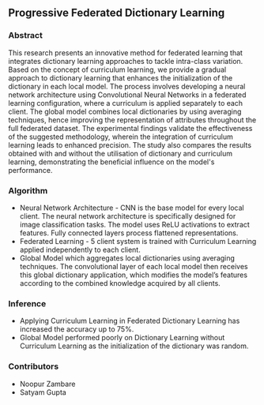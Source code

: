 ## Progressive Federated Dictionary Learning

### Abstract
This research presents an innovative method for federated learning that integrates dictionary learning approaches to tackle intra-class variation. Based on the concept of curriculum learning, we provide a gradual approach to dictionary learning that enhances the initialization of the dictionary in each local model. The process involves developing a neural network architecture using Convolutional Neural Networks in a federated learning configuration, where a curriculum is applied separately to each client. The global model combines local dictionaries by using averaging techniques, hence improving the representation of attributes throughout the full federated dataset. The experimental findings validate the effectiveness of the suggested methodology, wherein the integration of curriculum learning leads to enhanced precision. The study also compares the results obtained with and without the utilisation of dictionary and curriculum learning, demonstrating the beneficial influence on the model's performance.


### Algorithm
- Neural Network Architecture - CNN is the base model for every local client. The neural network architecture is specifically designed for image classification tasks. The model uses ReLU activations to extract features. Fully connected layers process flattened representations.
- Federated Learning - 5 client system is trained with Curriculum Learning applied independently to each client.
- Global Model which aggregates local dictionaries using averaging techniques. The convolutional layer of each local model then receives this global dictionary application, which modifies the model’s features according to the combined knowledge acquired by all clients.


### Inference
- Applying Curriculum Learning in Federated Dictionary Learning has increased the accuracy up to 75%.
- Global Model performed poorly on Dictionary Learning without Curriculum Learning as the initialization of the dictionary was random.
### Contributors
- Noopur Zambare
- Satyam Gupta
